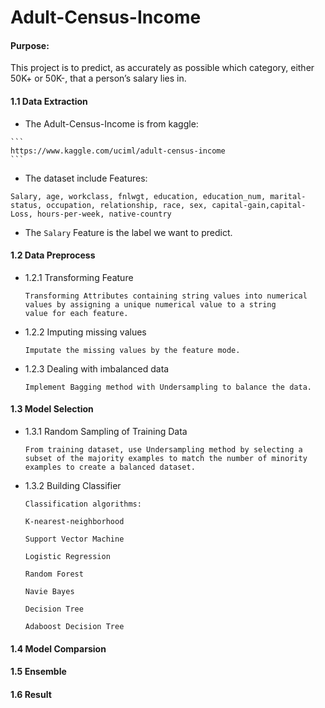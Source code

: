 # Adult-Census-Income

#### Purpose:

  This project is to predict, as accurately as possible which category, either 50K+ or 50K-, that a person’s salary lies in. 

#### 1.1 Data Extraction

   * The Adult-Census-Income is from kaggle:
   
    ```
    https://www.kaggle.com/uciml/adult-census-income
    ```
    
   * The dataset include Features:

    Salary, age, workclass, fnlwgt, education, education_num, marital-status, occupation, relationship, race, sex, capital-gain,capital-Loss, hours-per-week, native-country
  
   * The `Salary` Feature is the label we want to predict.
  
#### 1.2 Data Preprocess

  
  * 1.2.1 Transforming Feature
  
      ```
      Transforming Attributes containing string values into numerical values by assigning a unique numerical value to a string        value for each feature. 
      ```
  
  
  * 1.2.2 Imputing missing values
  
      ```
      Imputate the missing values by the feature mode.
      ```
  
  
  * 1.2.3 Dealing with imbalanced data
       
       ```
       Implement Bagging method with Undersampling to balance the data.
       ```

#### 1.3 Model Selection
  
  
  * 1.3.1 Random Sampling of Training Data
  
        
        From training dataset, use Undersampling method by selecting a subset of the majority examples to match the number of minority examples to create a balanced dataset.
        
  
  * 1.3.2 Building Classifier
  
        Classification algorithms:
  
        K-nearest-neighborhood
  
        Support Vector Machine
  
        Logistic Regression
  
        Random Forest
  
        Navie Bayes
  
        Decision Tree
  
        Adaboost Decision Tree

#### 1.4 Model Comparsion


#### 1.5 Ensemble


#### 1.6 Result

